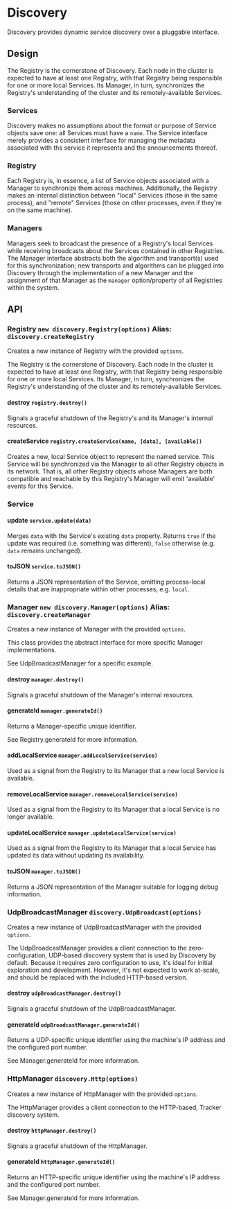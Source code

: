 # Discovery

Discovery provides dynamic service discovery over a pluggable interface.

## Design

The Registry is the cornerstone of Discovery. Each node in the cluster is
expected to have at least one Registry, with that Registry being responsible
for one or more local Services. Its Manager, in turn, synchronizes the
Registry's understanding of the cluster and its remotely-available Services.

### Services

Discovery makes no assumptions about the format or purpose of Service objects
save one: all Services must have a `name`. The Service interface merely
provides a consistent interface for managing the metadata associated with
ths service it represents and the announcements thereof.

### Registry

Each Registry is, in essence, a list of Service objects associated with a
Manager to synchronize them across machines. Additionally, the Registry makes an
internal distinction between "local" Services (those in the same process), and
"remote" Services (those on other processes, even if they're on the same
machine).

### Managers

Managers seek to broadcast the presence of a Registry's local Services while
receiving broadcasts about the Services contained in other Registries. The
Manager interface abstracts both the algorithm and transport(s) used for this
synchronization; new transports and algorithms can be plugged into Discovery
through the implementation of a new Manager and the assignment of that
Manager as the `manager` option/property of all Registries within the system.

## API

### Registry `new discovery.Registry(options)` Alias: `discovery.createRegistry`

Creates a new instance of Registry with the provided `options`.

The Registry is the cornerstone of Discovery. Each node in the cluster
is expected to have at least one Registry, with that Registry being responsible
for one or more local Services. Its Manager, in turn, synchronizes the
Registry's understanding of the cluster and its remotely-available Services.

#### destroy `registry.destroy()`

Signals a graceful shutdown of the Registry's and its Manager's internal
resources.

#### createService `registry.createService(name, [data], [available])`

Creates a new, local Service object to represent the named service. This
Service will be synchronized via the Manager to all other Registry objects
in its network. That is, all other Registry objects whose Managers are both
compatible and reachable by this Registry's Manager will emit 'available'
events for this Service.

### Service

#### update `service.update(data)`

Merges `data` with the Service's existing `data` property. Returns `true` if
the update was required (i.e. something was different), `false` otherwise
(e.g. `data` remains unchanged).

#### toJSON `service.toJSON()`

Returns a JSON representation of the Service, omitting process-local
details that are inappropriate within other processes, e.g. `local`.

### Manager `new discovery.Manager(options)` Alias: `discovery.createManager`

Creates a new instance of Manager with the provided `options`.

This class provides the abstract interface for more specific Manager
implementations.

See UdpBroadcastManager for a specific example.

#### destroy `manager.destroy()`

Signals a graceful shutdown of the Manager's internal resources.

#### generateId `manager.generateId()`

Returns a Manager-specific unique identifier.

See Registry.generateId for more information.

#### addLocalService `manager.addLocalService(service)`

Used as a signal from the Registry to its Manager that a new local Service
is available.

#### removeLocalService `manager.removeLocalService(service)`

Used as a signal from the Registry to its Manager that a local Service
is no longer available.

#### updateLocalService `manager.updateLocalService(service)`

Used as a signal from the Registry to its Manager that a local Service
has updated its data without updating its availability.

#### toJSON `manager.toJSON()`

Returns a JSON representation of the Manager suitable for logging debug
information.

### UdpBroadcastManager `discovery.UdpBroadcast(options)`

Creates a new instance of UdpBroadcastManager with the provided `options`.

The UdpBroadcastManager provides a client connection to the
zero-configuration, UDP-based discovery system that is used by Discovery
by default. Because it requires zero configuration to use, it's ideal for
initial exploration and development. However, it's not expected to work
at-scale, and should be replaced with the included HTTP-based version.

#### destroy `udpBroadcastManager.destroy()`

Signals a graceful shutdown of the UdpBroadcastManager.

#### generateId `udpBroadcastManager.generateId()`

Returns a UDP-specific unique identifier using the machine's IP address
and the configured port number.

See Manager.generateId for more information.

### HttpManager `discovery.Http(options)`

Creates a new instance of HttpManager with the provided `options`.

The HttpManager provides a client connection to the HTTP-based, Tracker
discovery system.

#### destroy `httpManager.destroy()`

Signals a graceful shutdown of the HttpManager.

#### generateId `httpManager.generateId()`

Returns an HTTP-specific unique identifier using the machine's IP address
and the configured port number.

See Manager.generateId for more information.
